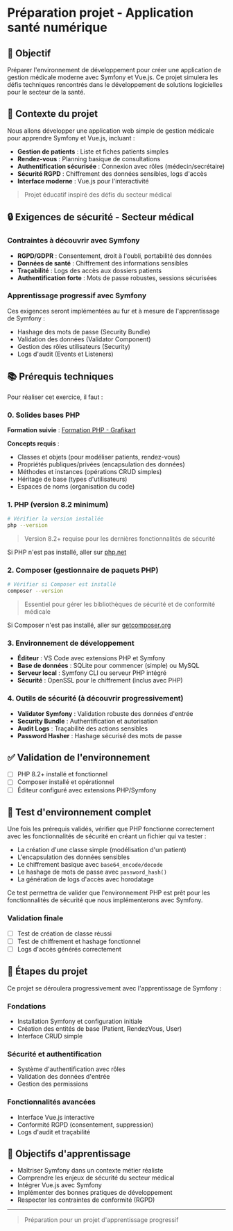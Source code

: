 # Préparation projet - Application santé numérique

## 🎯 Objectif

Préparer l'environnement de développement pour créer une application de gestion médicale moderne avec Symfony et Vue.js. Ce projet simulera les défis techniques rencontrés dans le développement de solutions logicielles pour le secteur de la santé.

## 🏥 Contexte du projet

Nous allons développer une application web simple de gestion médicale pour apprendre Symfony et Vue.js, incluant :

- **Gestion de patients** : Liste et fiches patients simples
- **Rendez-vous** : Planning basique de consultations  
- **Authentification sécurisée** : Connexion avec rôles (médecin/secrétaire)
- **Sécurité RGPD** : Chiffrement des données sensibles, logs d'accès
- **Interface moderne** : Vue.js pour l'interactivité

> Projet éducatif inspiré des défis du secteur médical

## 🔒 Exigences de sécurité - Secteur médical

### Contraintes à découvrir avec Symfony

- **RGPD/GDPR** : Consentement, droit à l'oubli, portabilité des données
- **Données de santé** : Chiffrement des informations sensibles
- **Traçabilité** : Logs des accès aux dossiers patients
- **Authentification forte** : Mots de passe robustes, sessions sécurisées

### Apprentissage progressif avec Symfony

Ces exigences seront implémentées au fur et à mesure de l'apprentissage de Symfony :

- Hashage des mots de passe (Security Bundle)
- Validation des données (Validator Component)
- Gestion des rôles utilisateurs (Security)
- Logs d'audit (Events et Listeners)

## 📚 Prérequis techniques

Pour réaliser cet exercice, il faut :

### 0. Solides bases PHP

**Formation suivie** : [Formation PHP - Grafikart](https://grafikart.fr/formations/php)

**Concepts requis** :

- Classes et objets (pour modéliser patients, rendez-vous)
- Propriétés publiques/privées (encapsulation des données)
- Méthodes et instances (opérations CRUD simples)
- Héritage de base (types d'utilisateurs)
- Espaces de noms (organisation du code)

### 1. PHP (version 8.2 minimum)

```bash
# Vérifier la version installée
php --version
```

>Version 8.2+ requise pour les dernières fonctionnalités de sécurité

Si PHP n'est pas installé, aller sur [php.net](https://www.php.net/downloads)

### 2. Composer (gestionnaire de paquets PHP)

```bash
# Vérifier si Composer est installé
composer --version
```

>Essentiel pour gérer les bibliothèques de sécurité et de conformité médicale

Si Composer n'est pas installé, aller sur [getcomposer.org](https://getcomposer.org/)

### 3. Environnement de développement

- **Éditeur** : VS Code avec extensions PHP et Symfony
- **Base de données** : SQLite pour commencer (simple) ou MySQL
- **Serveur local** : Symfony CLI ou serveur PHP intégré
- **Sécurité** : OpenSSL pour le chiffrement (inclus avec PHP)

### 4. Outils de sécurité (à découvrir progressivement)

- **Validator Symfony** : Validation robuste des données d'entrée
- **Security Bundle** : Authentification et autorisation
- **Audit Logs** : Traçabilité des actions sensibles
- **Password Hasher** : Hashage sécurisé des mots de passe

## ✅ Validation de l'environnement

- [ ] PHP 8.2+ installé et fonctionnel
- [ ] Composer installé et opérationnel  
- [ ] Éditeur configuré avec extensions PHP/Symfony

## 🚀 Test d'environnement complet

Une fois les prérequis validés, vérifier que PHP fonctionne correctement avec les fonctionnalités de sécurité en créant un fichier qui va tester :

- La création d'une classe simple (modélisation d'un patient)
- L'encapsulation des données sensibles
- Le chiffrement basique avec `base64_encode/decode`
- Le hashage de mots de passe avec `password_hash()`
- La génération de logs d'accès avec horodatage

Ce test permettra de valider que l'environnement PHP est prêt pour les fonctionnalités de sécurité que nous implémenterons avec Symfony.

### Validation finale

- [ ] Test de création de classe réussi
- [ ] Test de chiffrement et hashage fonctionnel
- [ ] Logs d'accès générés correctement

## 🔮 Étapes du projet

Ce projet se déroulera progressivement avec l'apprentissage de Symfony :

### Fondations

- Installation Symfony et configuration initiale
- Création des entités de base (Patient, RendezVous, User)
- Interface CRUD simple

### Sécurité et authentification

- Système d'authentification avec rôles
- Validation des données d'entrée
- Gestion des permissions

### Fonctionnalités avancées

- Interface Vue.js interactive
- Conformité RGPD (consentement, suppression)
- Logs d'audit et traçabilité

## 🎯 Objectifs d'apprentissage

- Maîtriser Symfony dans un contexte métier réaliste
- Comprendre les enjeux de sécurité du secteur médical
- Intégrer Vue.js avec Symfony
- Implémenter des bonnes pratiques de développement
- Respecter les contraintes de conformité (RGPD)

---

>Préparation pour un projet d'apprentissage progressif
